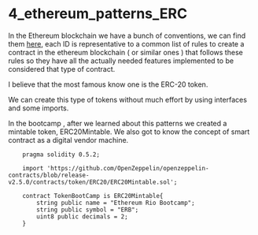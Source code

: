 # 4_ethereum_patterns_ERC

In the Ethereum blockchain we have a bunch of conventions, we can find them [here](https://eips.ethereum.org/erc), each ID is representative to a common list of rules to create a contract in the ethereum blockchain ( or similar ones ) that follows these rules so they have all the actually needed features implemented to be considered that type of contract.

I believe that the most famous know one is the ERC-20 token.

We can create this type of tokens without much effort by using interfaces and some imports.

In the bootcamp , after we learned about this patterns we created a mintable token, ERC20Mintable. We also got to know the concept of smart contract as a digital vendor machine.

```.sol
    pragma solidity 0.5.2;

    import 'https://github.com/OpenZeppelin/openzeppelin-contracts/blob/release-v2.5.0/contracts/token/ERC20/ERC20Mintable.sol';

    contract TokenBootCamp is ERC20Mintable{
        string public name = "Ethereum Rio Bootcamp";
        string public symbol = "ERB";
        uint8 public decimals = 2; 
    }
```
